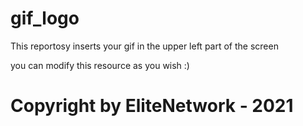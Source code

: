 # gif_logo
This reportosy inserts your gif in the upper left part of the screen

you can modify this resource as you wish :)

# Copyright by EliteNetwork - 2021

